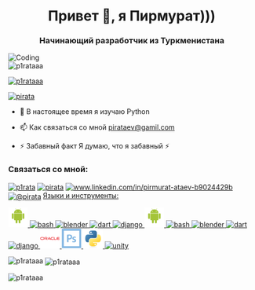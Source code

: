<h1 align="center"> Привет 👋, я Пирмурат))) </h1>
<h3 align="center"> Начинающий разработчик из Туркменистана</h3>
<img align="right" alt="Coding" width="800" src="https://img-s1.onedio.com/id-64c37f9a46cb778e7f05122f/rev-0/w-600/h-337/f-gif/s-7416ccb62d8c31554bae64f7444e3134c5963440.gif">

<p align="left"> <img src="https://komarev.com/ghpvc/?username=p1rataaa&label=Profile%20views&color=0e75b6&style=flat" alt="p1rataaa" /> </p>

<p align="left"> <a href="https://github.com/ryo-ma/github-profile-trophy"><img src="https://github-profile-trophy.vercel.app/?username=p1rataaa" alt="p1rataaa" /></a> </p>

<p align="left"> <a href="https://twitter.com/pirata" target="blank"><img src="https://img.shields.io/twitter/follow/pirata?logo=twitter&style=for-the-badge" alt="pirata" /></a> </p>

- 🌱 В настоящее время я изучаю  Python

- 📫 Как связаться со мной pirataev@gamil.com

- ⚡ Забавный факт  Я думаю, что я забавный ⚡

<h3 align="left"> Связаться со мной:</h3>
<p align="left">
<a href="https://dev.to/p1rata" target="blank"><img align="center" src="https://raw.githubusercontent.com/rahuldkjain/github-profile-readme-generator/master/src/images/icons/Social/devto.svg " alt="p1rata" height="30" width="40" /></a>
<a href="https://twitter.com/pirata" target="blank"><img align="center" src="https://raw.githubusercontent.com/rahuldkjain/github-profile-readme-generator/master/src/images/icons/Social/twitter.svg " alt="pirata" height="30" width="40" /></a>
<a href="https://linkedin.com/in/www.linkedin.com/in/pirmurat-ataev-b9024429b" target="blank"><img align="center" src="https://raw.githubusercontent.com/rahuldkjain/github-profile-readme-generator/master/src/images/icons/Social/linked-in-alt.svg " alt="www.linkedin.com/in/pirmurat-ataev-b9024429b" height="30" width="40" /></a>
<a href="https://fb.com/@pirata" target="blank"><img align="center" src="https://raw.githubusercontent.com/rahuldkjain/github-profile-readme-generator/master/src/images/icons/Social/facebook.svg "alt="@pirata" height="30" width="40" /></a>
<a href="https://instagram.



<h3 align="left"> Языки и инструменты: </h3>
<p align="left"> <a href="https://developer.android.com" target="_blank" rel="noreferrer"> <img src="https://raw.githubusercontent.com/devicons/devicon/master/icons/android/android-original-wordmark.svg" alt="android" width="40" height="40" /> </a> <a href="https://www.gnu.org/software/bash/" target="_blank" rel="noreferrer"> <img src="https://www.vectorlogo.zone/logos/gnu_bash/gnu_bash-icon.svg" alt="bash" width="40" height="40" /> </a> <a href="https://www.blender.org/" target="_blank" rel="noreferrer"> <img src="https://download.blender.org/branding/community/blender_community_badge_white.svg" alt="blender" width="40" height="40" /> </a> <a href="https://dart.dev" target="_blank" rel="noreferrer"> <img src="https://www.vectorlogo.zone/logos/dartlang/dartlang-icon.svg" alt="dart" width="40" height="40" /> </a> <a href="https://www.djangoproject.com/" target="_blank" rel="noreferrer"> <img src="https://cdn.worldvectorlogo.com/logos/django.svg"alt="django" width="40" height="40" /> </a> <a href="https://www .android.com" target="_blank" rel="noreferrer"> <img src="https://raw.githubusercontent.com/devicons/devicon/master/icons/android/android-original-wordmark.svg" alt="android" width="40" height="40" /> </a> <a href="https://www.gnu.org/software/bash/" target="_blank" rel="noreferrer"> <img src="https://www.vectorlogo.zone/logos/gnu_bash/gnu_bash-icon.svg" alt="bash" width="40" height="40" /> </a> <a href="https://www.blender.org/" target="_blank" rel="noreferrer"> <img src="https://download.blender.org/branding/community/blender_community_badge_white.svg" alt="blender" width="40" height="40" /> </a> <a href="https://dart.dev" target="_blank" rel="noreferrer"> <img src="https://www.vectorlogo.zone/logos/dartlang/dartlang-icon.svg" alt="dart" width="40" height="40" /> </a> <a href="https://www.djangoproject.com/" target="_blank" rel="noreferrer"> <img src="https://cdn.worldvectorlogo.com/logos/django.svg"alt="django" width="40" height="40" /> </a> <a href="https://www .oracle.com/" target="_blank" rel="noreferrer"> <img src="https://raw.githubusercontent.com/devicons/devicon/master/icons/oracle/oracle-original.svg" alt="oracle" width="40" height="40" /> </a> <a href="https://www.photoshop.com/en" target="_blank" rel="noreferrer"> <img src="https://raw.githubusercontent.com/devicons/devicon/master/icons/photoshop/photoshop-line.svg" alt="photoshop" width="40" height="40" /> </a> <a href="https://www.python.org" target="_blank" rel="noreferrer"> <img src="https://raw.githubusercontent.com/devicons/devicon/master/icons/python/python-original.svg" alt="python" width="40" height="40" /> </a> <a href="https://unity.com/" target="_blank" rel="noreferrer"> <img src="https://www.vectorlogo.zone/logos/unity3d/unity3d-icon.svg" alt="unity" width="40" height="40"/> </a> </p>

<p><img align="left" src="https://github-readme-stats.vercel.app/api/top-langs?username=p1rataaa&show_icons=true&locale=en&layout=compact " alt="p1rataaa" /></p>

<p> &nbsp;<img align="center" src="https://github-readme-stats.vercel.app/api?username=p1rataaa&show_icons=true&locale=en" alt="p1rataaa" /></p>

<p><img align="center" src="https://github-readme-streak-stats.herokuapp.com/?user=p1rataaa &" alt="p1rataaa" /></p>
